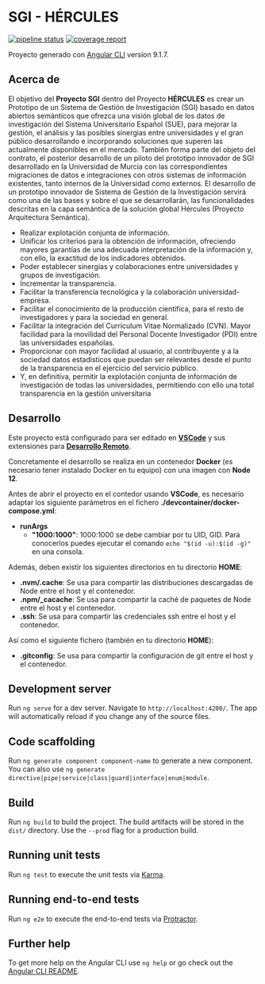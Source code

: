 # SGI - HÉRCULES
[![pipeline status](http://gitlab.treelogic.local/operaciones/hercules/sgi/sgi-webapp/badges/master/pipeline.svg)](http://gitlab.treelogic.local/operaciones/hercules/sgi/sgi-webapp/commits/master)
[![coverage report](http://gitlab.treelogic.local/operaciones/hercules/sgi/sgi-webapp/badges/master/coverage.svg)](http://gitlab.treelogic.local/operaciones/hercules/sgi/sgi-webapp/commits/master)

Proyecto generado con [Angular CLI](https://github.com/angular/angular-cli) version 9.1.7.

## Acerca de

El objetivo del **Proyecto SGI** dentro del Proyecto **HÉRCULES** es crear un Prototipo de un Sistema de Gestión de Investigación (SGI) basado en datos abiertos semánticos que ofrezca una visión global de los datos de investigación del Sistema Universitario Español (SUE), para mejorar la gestión, el análisis y las posibles sinergias entre universidades y el gran público desarrollando e incorporando soluciones que superen las actualmente disponibles en el mercado.
También forma parte del objeto del contrato, el posterior desarrollo de un piloto del prototipo innovador de SGI desarrollado en la Universidad de Murcia con las correspondientes migraciones de datos e integraciones con otros sistemas de información existentes, tanto internos de la Universidad como externos.
El desarrollo de un prototipo innovador de Sistema de Gestión de la Investigación servirá como una de las bases y sobre el que se desarrollarán, las funcionalidades descritas en la capa semántica de la solución global Hércules (Proyecto Arquitectura Semántica).

*    Realizar explotación conjunta de información.
*    Unificar los criterios para la obtención de información, ofreciendo mayores garantías de una adecuada interpretación de la información y, con ello, la exactitud de los indicadores obtenidos.
*    Poder establecer sinergias y colaboraciones entre universidades y grupos de investigación.
*    Incrementar la transparencia.
*    Facilitar la transferencia tecnológica y la colaboración universidad-empresa.
*    Facilitar el conocimiento de la producción científica, para el resto de investigadores y para la sociedad en general.
*    Facilitar la integración del Currículum Vitae Normalizado (CVN). Mayor facilidad para la movilidad del Personal Docente Investigador (PDI) entre las universidades españolas.
*    Proporcionar con mayor facilidad al usuario, al contribuyente y a la sociedad datos estadísticos que puedan ser relevantes desde el punto de la transparencia en el ejercicio del servicio público.
*    Y, en definitiva, permitir la explotación conjunta de información de investigación de todas las universidades, permitiendo con ello una total transparencia en la gestión universitaria

## Desarrollo

Este proyecto está configurado para ser editado en **[VSCode](https://code.visualstudio.com/)** y sus extensiones para **[Desarrollo Remoto](https://code.visualstudio.com/docs/remote/remote-overview)**.

Concretamente el desarrollo se realiza en un contenedor **Docker** (es necesario tener instalado Docker en tu equipo) con una imagen con **Node 12**.

Antes de abrir el proyecto en el contedor usando **VSCode**, es necesario adaptar los siguiente parámetros en el fichero **./devcontainer/docker-compose.yml**:
*  **runArgs**
    *  **"1000:1000"**: 1000:1000 se debe cambiar por tu UID, GID.  Para conocerlos puedes ejecutar el comando `echo "$(id -u):$(id -g)"` en una consola.

Además, deben existir los siguientes directorios en tu directorio **HOME**:
*  **.nvm/.cache**: Se usa para compartir las distribuciones descargadas de Node entre el host y el contenedor.
*  **.npm/_cacache**:  Se usa para compartir la caché de paquetes de Node entre el host y el contenedor.
*  **.ssh**: Se usa para compartir las credenciales ssh entre el host y el contenedor.

Así como el siguiente fichero (también en tu directorio **HOME**):
*  **.gitconfig**: Se usa para compartir la configuración de git entre el host y el contenedor.

## Development server

Run `ng serve` for a dev server. Navigate to `http://localhost:4200/`. The app will automatically reload if you change any of the source files.

## Code scaffolding

Run `ng generate component component-name` to generate a new component. You can also use `ng generate directive|pipe|service|class|guard|interface|enum|module`.

## Build

Run `ng build` to build the project. The build artifacts will be stored in the `dist/` directory. Use the `--prod` flag for a production build.

## Running unit tests

Run `ng test` to execute the unit tests via [Karma](https://karma-runner.github.io).

## Running end-to-end tests

Run `ng e2e` to execute the end-to-end tests via [Protractor](http://www.protractortest.org/).

## Further help

To get more help on the Angular CLI use `ng help` or go check out the [Angular CLI README](https://github.com/angular/angular-cli/blob/master/README.md).

